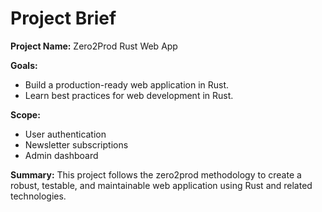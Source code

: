 # Project Brief

**Project Name:** Zero2Prod Rust Web App

**Goals:**
- Build a production-ready web application in Rust.
- Learn best practices for web development in Rust.

**Scope:**
- User authentication
- Newsletter subscriptions
- Admin dashboard

**Summary:**
This project follows the zero2prod methodology to create a robust, testable, and maintainable web application using Rust and related technologies.



